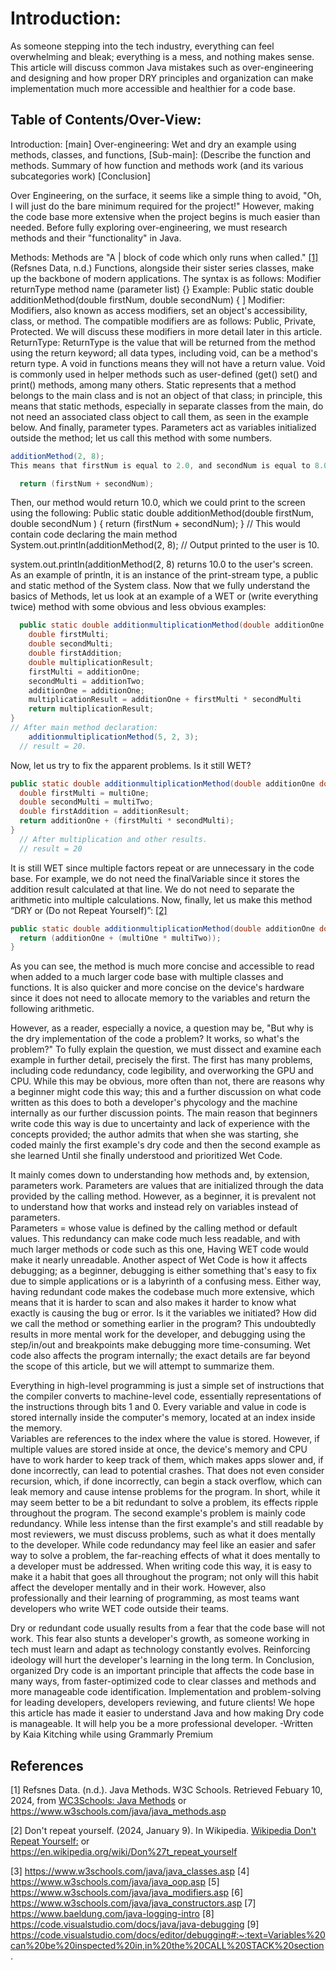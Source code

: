 # Introduction:
As someone stepping into the tech industry, everything can feel overwhelming and bleak; everything is a mess, and nothing makes sense. This article will discuss common Java mistakes such as over-engineering and designing and how proper DRY principles and organization can make implementation much more accessible and healthier for a code base. 

## Table of Contents/Over-View: 
Introduction: 
[main]
Over-engineering: Wet and dry an example using methods, classes, and functions, 
[Sub-main]:
(Describe the function and methods. 
Summary of how function and methods work (and its various subcategories work) 
[Conclusion]


Over Engineering, on the surface, it seems like a simple thing to avoid, "Oh, I will just do the bare minimum required for the project!" However, making the code base more extensive when the project begins is much easier than needed. 
Before fully exploring over-engineering, we must research methods and their "functionality" in Java. 

Methods:
Methods are "A | block of code which only runs when called." [[1]](#references)  (Refsnes Data, n.d.) Functions, alongside their sister series classes, make up the backbone of modern applications. 
The syntax is as follows:
Modifier returnType method name (parameter list) {}
Example: Public static double additionMethod(double firstNum, double secondNum) {
]
Modifier: Modifiers, also known as access modifiers, set an object's accessibility, class, or method.
The compatible modifiers are as follows: Public, Private, Protected.
We will discuss these modifiers in more detail later in this article. 
ReturnType: ReturnType is the value that will be returned from the method using the return keyword; all data types, including void, can be a method's return type. A void in functions means they will not have a return value. Void is commonly used in helper methods such as user-defined (get() set() and print() methods, among many others. 
Static represents that a method belongs to the main class and is not an object of that class; in principle, this means that static methods, especially in separate classes from the main, do not need an associated class object to call them, as seen in the example below. 
And finally, parameter types. Parameters act as variables initialized outside the method; let us call this method with some numbers.
```java
additionMethod(2, 8); 
This means that firstNum is equal to 2.0, and secondNum is equal to 8.0 due to passive type conversion inside our method if we have the following code inside:

  return (firstNum + secondNum); 
```
Then, our method would return 10.0, which we could print to the screen using the following:
Public static double additionMethod(double firstNum, double secondNum ) {
  return (firstNum + secondNum); 
}
// This would contain code declaring the main method 
  System.out.println(additionMethod(2, 8);
// Output printed to the user is 10. 

system.out.println(additionMethod(2, 8) returns 10.0 to the user's screen. As an example of println, it is an instance of the print-stream type, a public and static method of the System class. 
Now that we fully understand the basics of Methods, let us look at an example of a WET or (write everything twice) method with some obvious and less obvious examples:
```java 
  public static double additionmultiplicationMethod(double additionOne double multiOne, double multiTwo;) {
    double firstMulti;
    double secondMulti; 
    double firstAddition;
    double multiplicationResult; 
    firstMulti = additionOne; 
    secondMulti = additionTwo; 
    additionOne = additionOne; 
    multiplicationResult = additionOne + firstMulti * secondMulti 
    return multiplicationResult; 
}
// After main method declaration:
    additionmultiplicationMethod(5, 2, 3);
  // result = 20.
```
Now, let us try to fix the apparent problems. Is it still WET?
```java
public static double additionmultiplicationMethod(double additionOne double multiOne, double multiTwo;) {
  double firstMulti = multiOne;
  double secondMulti = multiTwo;
  double firstAddition = additionResult;
  return additionOne + (firstMulti * secondMulti);
}
  // After multiplication and other results.
  // result = 20
```
It is still WET since multiple factors repeat or are unnecessary in the code base. For example, we do not need the finalVariable since it stores the addition result calculated at that line. We do not need to separate the arithmetic into multiple calculations.
Now, finally, let us make this method “DRY or (Do not Repeat Yourself)”: [[2]](#references)

```java 
public static double additionmultiplicationMethod(double additionOne double multiOne, double multiTwo;) {
  return (additionOne + (multiOne * multiTwo)); 
}
```

As you can see, the method is much more concise and accessible to read when added to a much larger code base with multiple classes and functions. It is also quicker and more concise on the device's hardware since it does not need to allocate memory to the variables and return the following arithmetic. 

However, as a reader, especially a novice, a question may be, "But why is the dry implementation of the code a problem? It works, so what's the problem?" To fully explain the question, we must dissect and examine each example in further detail, precisely the first. 
The first has many problems, including code redundancy, code legibility, and overworking the GPU and CPU. While this may be obvious, more often than not, there are reasons why a beginner might code this way; this and a further discussion on what code written as this does to both a developer's phycology and the machine internally as our further discussion points. 
The main reason that beginners write code this way is due to uncertainty and lack of experience with the concepts provided; the author admits that when she was starting, she coded mainly the first example's dry code and then the second example as she learned Until she finally understood and prioritized Wet Code. 

It mainly comes down to understanding how methods and, by extension, parameters work. Parameters are values that are initialized through the data provided by the calling method. However, as a beginner, it is prevalent not to understand how that works and instead rely on variables instead of parameters.  
Parameters = whose value is defined by the calling method or default values. 
This redundancy can make code much less readable, and with much larger methods or code such as this one, Having WET code would make it nearly unreadable. 
Another aspect of Wet Code is how it affects debugging; as a beginner, debugging is either something that's easy to fix due to simple applications or is a labyrinth of a confusing mess. Either way, having redundant code makes the codebase much more extensive, which means that it is harder to scan and also makes it harder to know what exactly is causing the bug or error. Is it the variables we initiated? How did we call the method or something earlier in the program? This undoubtedly results in more mental work for the developer, and debugging using the step/in/out and breakpoints make debugging more time-consuming. 
Wet code also affects the program internally; the exact details are far beyond the scope of this article, but we will attempt to summarize them.

Everything in high-level programming is just a simple set of instructions that the compiler converts to machine-level code, essentially representations of the instructions through bits 1 and 0. Every variable and value in code is stored internally inside the computer's memory, located at an index inside the memory.  
Variables are references to the index where the value is stored. 
However, if multiple values are stored inside at once, the device's memory and CPU have to work harder to keep track of them, which makes apps slower and, if done incorrectly, can lead to potential crashes.
That does not even consider recursion, which, if done incorrectly, can begin a stack overflow, which can leak memory and cause intense problems for the program.
In short, while it may seem better to be a bit redundant to solve a problem, its effects ripple throughout the program. 
The second example's problem is mainly code redundancy. While less intense than the first example's and still readable by most reviewers, we must discuss problems, such as what it does mentally to the developer. 
While code redundancy may feel like an easier and safer way to solve a problem, the far-reaching effects of what it does mentally to a developer must be addressed. When writing code this way, it is easy to make it a habit that goes all throughout the program; not only will this habit affect the developer mentally and in their work. However, also professionally and their learning of programming, as most teams want developers who write WET code outside their teams.

Dry or redundant code usually results from a fear that the code base will not work. This fear also stunts a developer's growth, as someone working in tech must learn and adapt as technology constantly evolves. Reinforcing ideology will hurt the developer's learning in the long term. 
In Conclusion, organized Dry code is an important principle that affects the code base in many ways, from faster-optimized code to clear classes and methods and more manageable code identification. Implementation and problem-solving for leading developers, developers reviewing, and future clients! We hope this article has made it easier to understand Java and how making Dry code is manageable. It will help you be a more professional developer. 
-Written by Kaia Kitching while using Grammarly Premium


## References

[1]
Refsnes Data. (n.d.). Java Methods. W3C Schools. Retrieved Febuary 10, 2024, from [WC3Schools: Java Methods](https://www.w3schools.com/java/java_methods.asp
) or https://www.w3schools.com/java/java_methods.asp

[2]
Don't repeat yourself. (2024, January 9). In Wikipedia. [Wikipedia Don't Repeat Yourself:](https://en.wikipedia.org/wiki/Don%27t_repeat_yourself) or  
https://en.wikipedia.org/wiki/Don%27t_repeat_yourself


[3] https://www.w3schools.com/java/java_classes.asp
[4] https://www.w3schools.com/java/java_oop.asp
[5] https://www.w3schools.com/java/java_modifiers.asp
[6] https://www.w3schools.com/java/java_constructors.asp
[7] https://www.baeldung.com/java-logging-intro
[8] https://code.visualstudio.com/docs/java/java-debugging
[9] https://code.visualstudio.com/docs/editor/debugging#:~:text=Variables%20can%20be%20inspected%20in,in%20the%20CALL%20STACK%20section.

